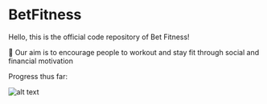 # BetFitness
Hello, this is the official code repository of Bet Fitness!

💸 Our aim is to encourage people to workout and stay fit through social and financial motivation

Progress thus far:


![alt text](https://dm2301files.storage.live.com/y4mtu7V2roMW4GNQioBzHkoYzOyRgFl6qLTZ6iUO55tUpuTKmeJJnT81DWwGAvxWLKJmKLImUtsv_LUpyesGOdtSl81fnzpMsm3tV8QL04OQ55nsyJN9VGn6elOVKEudnmR-xpy2xdxzW-LaRao4mD2ZzehLaOr7_1o6A-i9B1-rJuRYcRMxIrOpwdx--lzLenq?width=248&height=538&cropmode=none)
